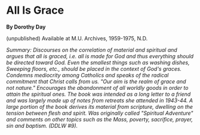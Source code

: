 All Is Grace
============

**By Dorothy Day**

(unpublished) Available at M.U. Archives, 1959-1975, N.D.

*Summary: Discourses on the correlation of material and spiritual and
argues that all is graced, i.e. all is made for God and thus everything
should be directed toward God. Even the smallest things such as washing
dishes, Sweeping floors, etc., should be placed in the context of God's
graces. Condemns mediocrity among Catholics and speaks of the radical
commitment that Christ calls from us. "Our aim is the realm of grace and
not nature." Encourages the abandonment of all worldly goods in order to
attain the spiritual ones. The book was intended as a long letter to a
friend and was largely made up of notes from retreats she attended in
1943-44. A large portion of the book derives its material from
scripture, dwelling on the tension between flesh and spirit. Was
originally called "Spiritual Adventure" and comments on other topics
such as the Mass, poverty, sacrifice, prayer, sin and baptism. (DDLW
\#9).*


